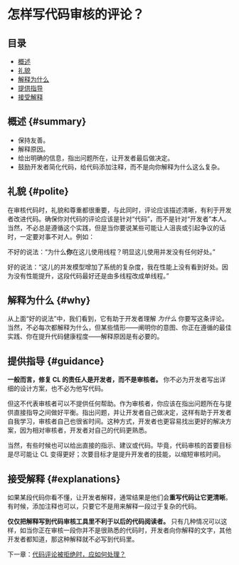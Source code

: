 # 怎样写代码审核的评论？

## 目录
*   [概述](#summary)
*   [礼貌](#polite)
*   [解释为什么](#why)
*   [提供指导](#guidance)
*   [接受解释](#explanations)


## 概述 {#summary}

-   保持友善。
-   解释原因。
-   给出明确的信息，指出问题所在，让开发者最后做决定。
-   鼓励开发者简化代码，给代码添加注释，而不是向你解释为什么这么复杂。

## 礼貌 {#polite}

在审核代码时，礼貌和尊重都很重要，与此同时，评论应该描述清晰，有利于开发者改进代码。确保你对代码的评论应该是针对“代码”，而不是针对“开发者”本人。当然，不必总是遵循这个实践，但是当你要说某些可能让人沮丧或引起争议的话时，一定要对事不对人。例如：

不好的说法：“为什么**你**在这儿使用线程？明显这儿使用并发没有任何好处。”

好的说法：“这儿的并发模型增加了系统的复杂度，我在性能上没有看到好处。因为没有性能提升，这段代码最好还是由多线程改成单线程。”

## 解释为什么 {#why}

从上面“好的说法”中，我们看到，它有助于开发者理解 *为什么* 你要写这条评论。当然，不必每次都解释为什么，但某些情形——阐明你的意图、你正在遵循的最佳实践、你在提升代码健康程度——解释原因是有必要的。

## 提供指导 {#guidance}

**一般而言，修复 CL 的责任人是开发者，而不是审核者。** 你不必为开发者写出详细的设计方案，也不必为他写代码。

但这不代表审核者可以不提供任何帮助。作为审核者，你应该在指出问题所在与提供直接指导之间做好平衡。指出问题，并让开发者自己做决定，这样有助于开发者自我学习，审核者自己也很省时间。这种方式，开发者也更容易找出更好的解决方案，因为相对审核者，开发者对自己的代码更熟悉。

当然，有些时候也可以给出直接的指示、建议或代码。毕竟，代码审核的首要目标是尽可能让 CL 变得更好；次要目标才是提升开发者的技能，以缩短审核时间。


## 接受解释 {#explanations}

如果某段代码你看不懂，让开发者解释，通常结果是他们会**重写代码让它更清晰**。有时候，添加注释也可以，只要它不是用来解释一段过于复杂的代码。

**仅仅把解释写到代码审核工具里不利于以后的代码阅读者。** 只有几种情况可以这样，如当你正在审核一段你并不是很熟悉的代码时，开发者向你解释的文字，其他开发者都知道，那这种解释就不必写到代码里。

下一章：[代码评论被拒绝时，应如何处理？](pushback.md)
